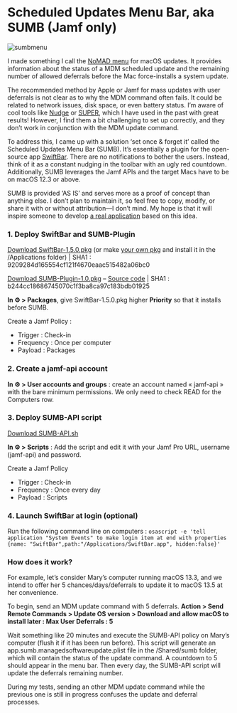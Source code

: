 # Scheduled Updates Menu Bar, aka SUMB (Jamf only)
![sumbmenu](https://github.com/jeremybessard/sumb/assets/53154185/42365460-3880-4158-a351-a1b790e4ed9e)

I made something I call the [NoMAD menu](https://clementine.la/wp-content/uploads/2023/07/nomad-menu.png) for macOS updates. It provides information about the status of a MDM scheduled update and the remaining number of allowed deferrals before the Mac force-installs a system update.

The recommended method by Apple or Jamf for mass updates with user deferrals is not clear as to why the MDM command often fails. It could be related to network issues, disk space, or even battery status. I’m aware of cool tools like [Nudge](https://github.com/macadmins/nudge) or [SUPER](https://github.com/Macjutsu/super), which I have used in the past with great results! However, I find them a bit challenging to set up correctly, and they don’t work in conjunction with the MDM update command.

To address this, I came up with a solution ‘set once & forget it’ called the Scheduled Updates Menu Bar (SUMB). It’s essentially a plugin for the open-source app [SwiftBar](https://github.com/swiftbar/SwiftBar). There are no notifications to bother the users. Instead, think of it as a constant nudging in the toolbar with an ugly red countdown. Additionally, SUMB leverages the Jamf APIs and the target Macs have to be on macOS 12.3 or above.

SUMB is provided ‘AS IS’ and serves more as a proof of concept than anything else. I don’t plan to maintain it, so feel free to copy, modify, or share it with or without attribution—I don’t mind. My hope is that it will inspire someone to develop [a real application](https://developer.apple.com/documentation/devicemanagement/osupdatestatusresponse/osupdatestatusitem) based on this idea.

### 1. Deploy SwiftBar and SUMB-Plugin

[Download SwiftBar-1.5.0.pk](https://github.com/jeremybessard/sumb/releases/tag/1.0)[g](https://clementine.la/scripts/scheduled-updates-menu-bar-sumb/#) (or make [your own pkg](https://github.com/swiftbar/SwiftBar) and install it in the /Applications folder) | SHA1 : 9209284d165554cf121f4670eaac515482a06bc0

[Download SUMB-Plugin-1.0.pkg](https://github.com/jeremybessard/sumb/releases/tag/1.0) – [Source code](https://github.com/jeremybessard/sumb/blob/main/sumb.10m.sh) | SHA1 : b244cc18686745070c1f3ba8ca97c183bdb01925

**In ⚙️ > Packages**, give SwiftBar-1.5.0.pkg higher **Priority** so that it installs before SUMB.

Create a Jamf Policy :
- Trigger : Check-in
- Frequency : Once per computer
- Payload : Packages

### 2. Create a jamf-api account

**In ⚙️ > User accounts and groups** : create an account named « jamf-api » with the bare minimum permissions. We only need to check READ for the Computers row.

### 3. Deploy SUMB-API script

[Download SUMB-API.sh](https://github.com/jeremybessard/sumb/blob/main/sumb_api.sh)

**In ⚙️ > Scripts** : Add the script and edit it with your Jamf Pro URL, username (jamf-api) and password.

Create a Jamf Policy
- Trigger : Check-in
- Frequency : Once every day
- Payload : Scripts

### 4. Launch SwiftBar at login (optional)

Run the following command line on computers : `osascript -e 'tell application "System Events" to make login item at end with properties {name: "SwiftBar",path:"/Applications/SwiftBar.app", hidden:false}'`

### How does it work?

For example, let’s consider Mary’s computer running macOS 13.3, and we intend to offer her 5 chances/days/deferrals to update it to macOS 13.5 at her convenience.

To begin, send an MDM update command with 5 deferrals.
**Action > Send Remote Commands > Update OS version > Download and allow macOS to install later : Max User Deferrals : 5**

Wait something like 20 minutes and execute the SUMB-API policy on Mary’s computer (flush it if it has been run before). This script will generate an app.sumb.managedsoftwareupdate.plist file in the /Shared/sumb folder, which will contain the status of the update command. A countdown to 5 should appear in the menu bar. Then every day, the SUMB-API script will update the deferrals remaining number.

During my tests, sending an other MDM update command while the previous one is still in progress confuses the update and deferral processes.

